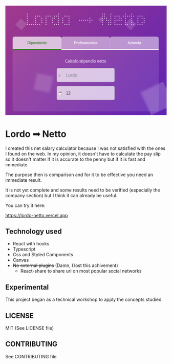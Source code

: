 ![](./thumbnail.png)

# Lordo ➟ Netto

I created this net salary calculator because I was not satisfied with the ones I found on the web. In my opinion, it doesn't have to calculate the pay slip so it doesn't matter if it is accurate to the penny but if it is fast and immediate.

The purpose then is comparison and for it to be effective you need an immediate result.

It is not yet complete and some results need to be verified (especially the company section) but I think it can already be useful. 

You can try it here:

https://lordo-netto.vercel.app

## Technology used

- React with hooks
- Typescript
- Css and Styled Components
- Canvas
- ~~No external plugins~~ (Damn, I lost this achivement)
  - React-share to share url on most popular social networks

## Experimental

This project began as a technical workshop to apply the concepts studied

## LICENSE

MIT (See LICENSE file)

## CONTRIBUTING

See CONTRIBUTING file
